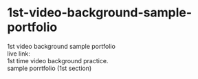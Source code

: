 # 1st-video-background-sample-portfolio
1st video background sample portfolio
<br>
live link:
<br>
1st time video background practice.
<br>
sample porrtfolio (1st section)

